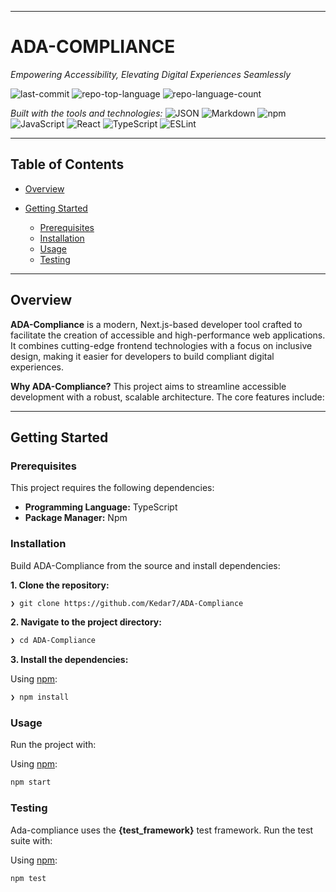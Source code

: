 
---

# ADA-COMPLIANCE

*Empowering Accessibility, Elevating Digital Experiences Seamlessly*

![last-commit](https://img.shields.io/github/last-commit/Kedar7/ADA-Compliance?style=flat\&logo=git\&logoColor=white\&color=0080ff)
![repo-top-language](https://img.shields.io/github/languages/top/Kedar7/ADA-Compliance?style=flat\&color=0080ff)
![repo-language-count](https://img.shields.io/github/languages/count/Kedar7/ADA-Compliance?style=flat\&color=0080ff)

*Built with the tools and technologies:*
![JSON](https://img.shields.io/badge/JSON-000000.svg?style=flat\&logo=JSON\&logoColor=white)
![Markdown](https://img.shields.io/badge/Markdown-000000.svg?style=flat\&logo=Markdown\&logoColor=white)
![npm](https://img.shields.io/badge/npm-CB3837.svg?style=flat\&logo=npm\&logoColor=white)
![JavaScript](https://img.shields.io/badge/JavaScript-F7DF1E.svg?style=flat\&logo=JavaScript\&logoColor=black)
![React](https://img.shields.io/badge/React-61DAFB.svg?style=flat\&logo=React\&logoColor=black)
![TypeScript](https://img.shields.io/badge/TypeScript-3178C6.svg?style=flat\&logo=TypeScript\&logoColor=white)
![ESLint](https://img.shields.io/badge/ESLint-4B32C3.svg?style=flat\&logo=ESLint\&logoColor=white)

---

## Table of Contents

* [Overview](#overview)
* [Getting Started](#getting-started)

  * [Prerequisites](#prerequisites)
  * [Installation](#installation)
  * [Usage](#usage)
  * [Testing](#testing)

---

## Overview

**ADA-Compliance** is a modern, Next.js-based developer tool crafted to facilitate the creation of accessible and high-performance web applications. It combines cutting-edge frontend technologies with a focus on inclusive design, making it easier for developers to build compliant digital experiences.

**Why ADA-Compliance?**
This project aims to streamline accessible development with a robust, scalable architecture. The core features include:

---

## Getting Started

### Prerequisites

This project requires the following dependencies:

* **Programming Language:** TypeScript
* **Package Manager:** Npm

### Installation

Build ADA-Compliance from the source and install dependencies:

**1. Clone the repository:**

```sh
❯ git clone https://github.com/Kedar7/ADA-Compliance
```

**2. Navigate to the project directory:**

```sh
❯ cd ADA-Compliance
```

**3. Install the dependencies:**

Using [npm](https://www.npmjs.com/):

```sh
❯ npm install
```

### Usage

Run the project with:

Using [npm](https://www.npmjs.com/):

```sh
npm start
```

### Testing

Ada-compliance uses the **{test\_framework}** test framework. Run the test suite with:

Using [npm](https://www.npmjs.com/):

```sh
npm test
```


